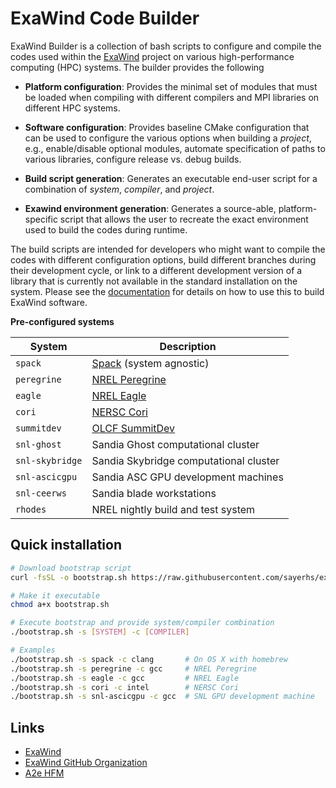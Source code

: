 # ExaWind Code Builder

ExaWind Builder is a collection of bash scripts to configure and compile the
codes used within the [ExaWind](https://github.com/exawind) project on various
high-performance computing (HPC) systems. The builder provides the following

- **Platform configuration**: Provides the minimal set of modules that must be
  loaded when compiling with different compilers and MPI libraries on different
  HPC systems.

- **Software configuration**: Provides baseline CMake configuration that can be
  used to configure the various options when building a *project*, e.g.,
  enable/disable optional modules, automate specification of paths to various
  libraries, configure release vs. debug builds.

- **Build script generation**: Generates an executable end-user script for a
  combination of *system*, *compiler*, and *project*.

- **Exawind environment generation**: Generates a source-able, platform-specific
  script that allows the user to recreate the exact environment used to build
  the codes during runtime.

The build scripts are intended for developers who might want to compile the
codes with different configuration options, build different branches during
their development cycle, or link to a different development version of a library
that is currently not available in the standard installation on the system. Please see the
[documentation](https://exawind-builder.readthedocs.io/en/latest/index.html) for
details on how to use this to build ExaWind software.

**Pre-configured systems**

| System          | Description                                                                        |
|-----------------|------------------------------------------------------------------------------------|
| `spack`         | [Spack](https:://github.com/LLNL/spack) (system agnostic)                          |
| `peregrine`     | [NREL Peregrine](https://www.nrel.gov/hpc/peregrine-system.html)                   |
| `eagle`         | [NREL Eagle](https://www.nrel.gov/hpc/eagle-system.html)                           |
| `cori`          | [NERSC Cori](http://www.nersc.gov/users/computational-systems/cori/)               |
| `summitdev`     | [OLCF SummitDev](https://www.olcf.ornl.gov/olcf-resources/compute-systems/summit/) |
| `snl-ghost`     | Sandia Ghost computational cluster                                                 |
| `snl-skybridge` | Sandia Skybridge computational cluster                                             |
| `snl-ascicgpu`  | Sandia ASC GPU development machines                                                |
| `snl-ceerws`    | Sandia blade workstations                                                          |
| `rhodes`        | NREL nightly build and test system                                                 |

## Quick installation 

```bash
# Download bootstrap script
curl -fsSL -o bootstrap.sh https://raw.githubusercontent.com/sayerhs/exawind-builder/master/bootstrap.sh

# Make it executable
chmod a+x bootstrap.sh

# Execute bootstrap and provide system/compiler combination
./bootstrap.sh -s [SYSTEM] -c [COMPILER]

# Examples
./bootstrap.sh -s spack -c clang       # On OS X with homebrew
./bootstrap.sh -s peregrine -c gcc     # NREL Peregrine
./bootstrap.sh -s eagle -c gcc         # NREL Eagle
./bootstrap.sh -s cori -c intel        # NERSC Cori
./bootstrap.sh -s snl-ascicgpu -c gcc  # SNL GPU development machine
```

## Links 

- [ExaWind](https://www.exawind.org)
- [ExaWind GitHub Organization](https://github.com/exawind)
- [A2e HFM](https://a2e.energy.gov/about/hfm)
